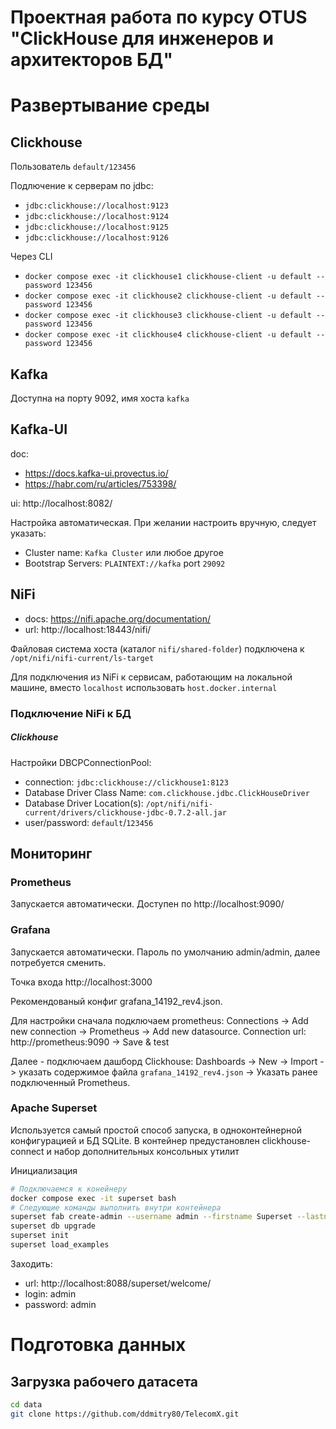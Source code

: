 # Проектная работа по курсу OTUS "ClickHouse для инженеров и архитекторов БД"

# Развертывание среды

## Clickhouse

Пользователь `default/123456`

Подлючение к серверам по jdbc:
- `jdbc:clickhouse://localhost:9123`
- `jdbc:clickhouse://localhost:9124`
- `jdbc:clickhouse://localhost:9125`
- `jdbc:clickhouse://localhost:9126`

Через CLI
- `docker compose exec -it clickhouse1 clickhouse-client -u default --password 123456`
- `docker compose exec -it clickhouse2 clickhouse-client -u default --password 123456`
- `docker compose exec -it clickhouse3 clickhouse-client -u default --password 123456`
- `docker compose exec -it clickhouse4 clickhouse-client -u default --password 123456`

## Kafka

Доступна на порту 9092, имя хоста `kafka`  

## Kafka-UI
doc: 
- https://docs.kafka-ui.provectus.io/
- https://habr.com/ru/articles/753398/  

ui: http://localhost:8082/   

Настройка автоматическая. При желании настроить вручную, следует указать:
- Cluster name: `Kafka Cluster` или любое другое
- Bootstrap Servers: `PLAINTEXT://kafka` port `29092`

## NiFi

- docs: https://nifi.apache.org/documentation/  
- url: http://localhost:18443/nifi/  

Файловая система хоста (каталог `nifi/shared-folder`) подключена к `/opt/nifi/nifi-current/ls-target`  

Для подключения из NiFi к сервисам, работающим на локальной машине, вместо `localhost` использовать `host.docker.internal`

### Подключение NiFi к БД

##### Clickhouse

Настройки DBCPConnectionPool:
- connection: `jdbc:clickhouse://clickhouse1:8123`
- Database Driver Class Name: `com.clickhouse.jdbc.ClickHouseDriver`
- Database Driver Location(s): `/opt/nifi/nifi-current/drivers/clickhouse-jdbc-0.7.2-all.jar`
- user/password: `default`/`123456`

## Мониторинг

### Prometheus

Запускается автоматически. Доступен по http://localhost:9090/

### Grafana

Запускается автоматически. Пароль по умолчанию admin/admin, далее потребуется сменить.

Точка входа http://localhost:3000

Рекомендованый конфиг grafana_14192_rev4.json.

Для настройки сначала подключаем prometheus: Connections -> Add new connection -> Prometheus -> Add new datasource. Connection url: http://prometheus:9090 -> Save & test

Далее - подключаем дашборд Clickhouse: Dashboards -> New -> Import -> указать содержимое файла `grafana_14192_rev4.json` -> Указать ранее подключенный Prometheus.

### Apache Superset

Используется самый простой способ запуска, в одноконтейнерной конфигурацией и БД SQLite. В контейнер предустановлен clickhouse-connect и набор дополнительных консольных утилит

Инициализация
```sh
# Подключаемся к конейнеру
docker compose exec -it superset bash
# Следующие команды выполнить внутри контейнера
superset fab create-admin --username admin --firstname Superset --lastname Admin --email admin@superset.com --password admin
superset db upgrade
superset init
superset load_examples
```

Заходить:
- url: http://localhost:8088/superset/welcome/
- login: admin
- password: admin

# Подготовка данных

## Загрузка рабочего датасета

```sh
cd data
git clone https://github.com/ddmitry80/TelecomX.git
```
